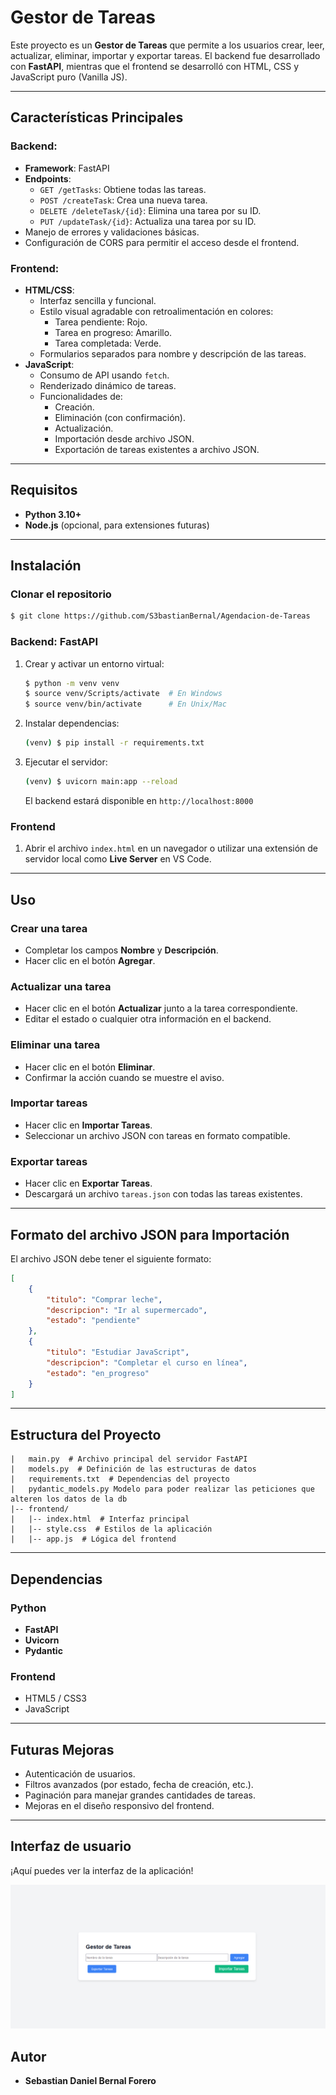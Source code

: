# Gestor de Tareas

Este proyecto es un **Gestor de Tareas** que permite a los usuarios crear, leer, actualizar, eliminar, importar y exportar tareas. El backend fue desarrollado con **FastAPI**, mientras que el frontend se desarrolló con HTML, CSS y JavaScript puro (Vanilla JS).

---

## Características Principales

### Backend:
- **Framework**: FastAPI
- **Endpoints**:
  - `GET /getTasks`: Obtiene todas las tareas.
  - `POST /createTask`: Crea una nueva tarea.
  - `DELETE /deleteTask/{id}`: Elimina una tarea por su ID.
  - `PUT /updateTask/{id}`: Actualiza una tarea por su ID.
- Manejo de errores y validaciones básicas.
- Configuración de CORS para permitir el acceso desde el frontend.

### Frontend:
- **HTML/CSS**:
  - Interfaz sencilla y funcional.
  - Estilo visual agradable con retroalimentación en colores:
    - Tarea pendiente: Rojo.
    - Tarea en progreso: Amarillo.
    - Tarea completada: Verde.
  - Formularios separados para nombre y descripción de las tareas.
- **JavaScript**:
  - Consumo de API usando `fetch`.
  - Renderizado dinámico de tareas.
  - Funcionalidades de:
    - Creación.
    - Eliminación (con confirmación).
    - Actualización.
    - Importación desde archivo JSON.
    - Exportación de tareas existentes a archivo JSON.

---

## Requisitos

- **Python 3.10+**
- **Node.js** (opcional, para extensiones futuras)

---

## Instalación

### Clonar el repositorio
```bash
$ git clone https://github.com/S3bastianBernal/Agendacion-de-Tareas
```

### Backend: FastAPI
1. Crear y activar un entorno virtual:
   ```bash
   $ python -m venv venv
   $ source venv/Scripts/activate  # En Windows
   $ source venv/bin/activate      # En Unix/Mac
   ```

2. Instalar dependencias:
   ```bash
   (venv) $ pip install -r requirements.txt
   ```

3. Ejecutar el servidor:
   ```bash
   (venv) $ uvicorn main:app --reload
   ```

   El backend estará disponible en `http://localhost:8000`

### Frontend
1. Abrir el archivo `index.html` en un navegador o utilizar una extensión de servidor local como **Live Server** en VS Code.

---

## Uso

### Crear una tarea
- Completar los campos **Nombre** y **Descripción**.
- Hacer clic en el botón **Agregar**.

### Actualizar una tarea
- Hacer clic en el botón **Actualizar** junto a la tarea correspondiente.
- Editar el estado o cualquier otra información en el backend.

### Eliminar una tarea
- Hacer clic en el botón **Eliminar**.
- Confirmar la acción cuando se muestre el aviso.

### Importar tareas
- Hacer clic en **Importar Tareas**.
- Seleccionar un archivo JSON con tareas en formato compatible.

### Exportar tareas
- Hacer clic en **Exportar Tareas**.
- Descargará un archivo `tareas.json` con todas las tareas existentes.

---

## Formato del archivo JSON para Importación

El archivo JSON debe tener el siguiente formato:
```json
[
    {
        "titulo": "Comprar leche",
        "descripcion": "Ir al supermercado",
        "estado": "pendiente"
    },
    {
        "titulo": "Estudiar JavaScript",
        "descripcion": "Completar el curso en línea",
        "estado": "en_progreso"
    }
]
```

---

## Estructura del Proyecto

```plaintext
|   main.py  # Archivo principal del servidor FastAPI
|   models.py  # Definición de las estructuras de datos
|   requirements.txt  # Dependencias del proyecto
|   pydantic_models.py Modelo para poder realizar las peticiones que alteren los datos de la db
|-- frontend/
|   |-- index.html  # Interfaz principal
|   |-- style.css  # Estilos de la aplicación
|   |-- app.js  # Lógica del frontend
```

---

## Dependencias

### Python
- **FastAPI**
- **Uvicorn**
- **Pydantic**

### Frontend
- HTML5 / CSS3
- JavaScript

---

## Futuras Mejoras

- Autenticación de usuarios.
- Filtros avanzados (por estado, fecha de creación, etc.).
- Paginación para manejar grandes cantidades de tareas.
- Mejoras en el diseño responsivo del frontend.

---

## Interfaz de usuario

¡Aquí puedes ver la interfaz de la aplicación!

![Interfaz de usuario](source/Captura%20de%20pantalla%202024-12-16%20191351.png)

## Autor
- **Sebastian Daniel Bernal Forero**


